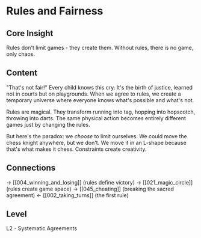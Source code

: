 # Rules and Fairness
## Core Insight
Rules don't limit games - they create them. Without rules, there is no game, only chaos.

## Content
"That's not fair!" Every child knows this cry. It's the birth of justice, learned not in 
courts but on playgrounds. When we agree to rules, we create a temporary universe where 
everyone knows what's possible and what's not.

Rules are magical. They transform running into tag, hopping into hopscotch, throwing into 
darts. The same physical action becomes entirely different games just by changing the rules.

But here's the paradox: we *choose* to limit ourselves. We could move the chess knight 
anywhere, but we don't. We move it in an L-shape because that's what makes it chess. 
Constraints create creativity.

## Connections
→ [[004_winning_and_losing]] (rules define victory)
→ [[021_magic_circle]] (rules create game space)
→ [[045_cheating]] (breaking the sacred agreement)
← [[002_taking_turns]] (the first rule)

## Level
L2 - Systematic Agreements